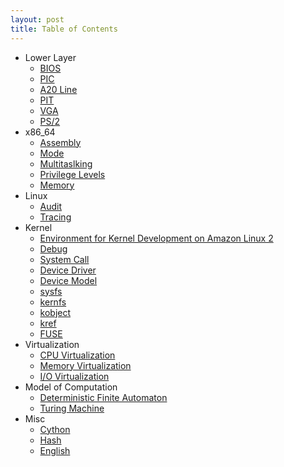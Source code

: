 ```yaml
---
layout: post
title: Table of Contents
---
```


- Lower Layer
	- [BIOS](https://zulinx86.com/notebook/lowlayer/bios)
	- [PIC](https://zulinx86.com/notebook/lowlayer/pic)
	- [A20 Line](https://zulinx86.com/notebook/lowlayer/a20line)
	- [PIT](https://zulinx86.com/notebook/lowlayer/pit)
	- [VGA](https://zulinx86.com/notebook/lowlayer/vga)
	- [PS/2](https://zulinx86.com/notebook/lowlayer/ps2)
- x86_64
	- [Assembly](https://zulinx86.com/notebook/x86_64/assembly)
	- [Mode](https://zulinx86.com/notebook/x86_64/mode)
	- [Multitaslking](https://zulinx86.com/notebook/x86_64/multitasking)
	- [Privilege Levels](https://zulinx86.com/notebook/x86_64/privilege_levels)
	- [Memory](https://zulinx86.com/notebook/x86_64/memory)
- Linux
	- [Audit](https://zulinx86.com/notebook/linux/audit)
	- [Tracing](https://zulinx86.com/notebook/linux/tracing)
- Kernel
	- [Environment for Kernel Development on Amazon Linux 2](https://zulinx86.com/notebook/kernel/environment)
	- [Debug](https://zulinx86.com/notebook/kernel/debug)
	- [System Call](https://zulinx86.com/notebook/kernel/syscall)
	- [Device Driver](https://zulinx86.com/notebook/kernel/device_driver)
	- [Device Model](https://zulinx86.com/notebook/kernel/device_model)
	- [sysfs](https://zulinx86.com/notebook/kernel/sysfs)
	- [kernfs](https://zulinx86.com/notebook/kernel/kernfs)
	- [kobject](https://zulinx86.com/notebook/kernel/kobject)
	- [kref](https://zulinx86.com/notebook/kernel/kref)
	- [FUSE](https://zulinx86.com/notebook/kernel/fuse)
- Virtualization
	- [CPU Virtualization](https://zulinx86.com/notebook/virtualization/cpu)
	- [Memory Virtualization](https://zulinx86.com/notebook/virtualization/memory)
	- [I/O Virtualization](https://zulinx86.com/notebook/virtualization/io)
- Model of Computation
	- [Deterministic Finite Automaton](https://zulinx86.com/notebook/model_of_computation/deterministic_finite_automaton)
	- [Turing Machine](https://zulinx86.com/notebook/model_of_computation/turing_machine)
- Misc
	- [Cython](https://zulinx86.com/notebook/misc/cython)
	- [Hash](https://zulinx86.com/notebook/misc/hash)
	- [English](https://zulinx86.com/notebook/misc/english)
